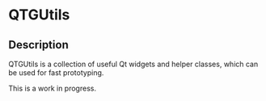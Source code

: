 QTGUtils
===

Description
---
QTGUtils is a collection of useful Qt widgets and helper classes, which can be used for fast prototyping.

This is a work in progress.


